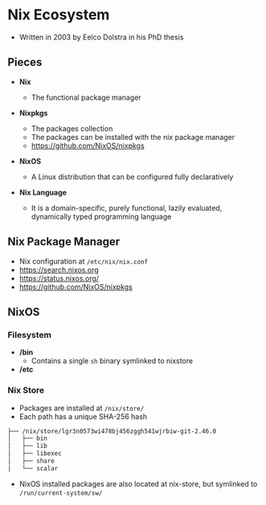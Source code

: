 # Nix Ecosystem

- Written in 2003 by Eelco Dolstra in his PhD thesis

## Pieces

- **Nix**
  - The functional package manager

- **Nixpkgs**
  - The packages collection
  - The packages can be installed with the nix package manager
  - <https://github.com/NixOS/nixpkgs>

- **NixOS**
  - A Linux distribution that can be configured fully declaratively

- **Nix Language**
  - It is a domain-specific, purely functional, lazily evaluated, dynamically typed programming language

## Nix Package Manager

- Nix configuration at `/etc/nix/nix.conf`
- <https://search.nixos.org>
- <https://status.nixos.org/>
- <https://github.com/NixOS/nixpkgs>

## NixOS

### Filesystem

- **/bin**
  - Contains a single `sh` binary symlinked to nixstore
- **/etc**

### Nix Store

- Packages are installed at `/nix/store/`
- Each path has a unique SHA-256 hash

```txt
├── /nix/store/lgr3n0573wi478bj456zggh541wjrbiw-git-2.46.0
│   ├── bin
│   ├── lib
│   ├── libexec
│   ├── share
│   └── scalar
```

- NixOS installed packages are also located at nix-store, but symlinked to `/run/current-system/sw/`
